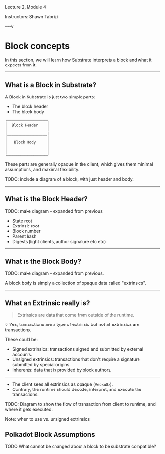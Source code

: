Lecture 2, Module 4

Instructors: Shawn Tabrizi

---v

# Block concepts

In this section, we will learn how Substrate interprets a block and what it expects from it.

---

## What is a Block in Substrate?

<div class="left">

A Block in Substrate is just two simple parts:

- The block header
- The block body

</div>

<div class="right">

    ┌──────────────────┐
    │  Block Header    │
    │                  │
    │__________________|
    │                  │
    │   Block Body     │
    │                  │
    │                  │
    └──────────────────┘

</div>
<div class="small-text">
These parts are generally opaque in the client, which gives them minimal assumptions, and maximal flexibility.
</div>

TODO: include a diagram of a block, with just header and body.

---

## What is the Block Header?

TODO: make diagram - expanded from previous

- State root
- Extrinsic root
- Block number
- Parent hash
- Digests (light clients, author signature etc etc)

---

## What is the Block Body?

TODO: make diagram - expanded from previous.

A block body is simply a collection of opaque data called "extrinsics".

---

## What an Extrinsic really is?

> Extrinsics are data that come from outside of the runtime.

<div class="small-text">
💡 Yes, transactions are a type of extrinsic but not all extrinsics are transactions.

These could be:

- Signed extrinsics: transactions signed and submitted by external accounts.
- Unsigned extrinsics: transactions that don't require a signature submitted by special origins.
- Inherents: data that is provided by block authors.

---

- The client sees all extrinsics as opaque (`Vec<u8>`).
- Contrary, the runtime should decode, interpret, and execute the transactions.

TODO: Diagram to show the flow of transaction from client to runtime, and where it gets executed.

Note: when to use vs. unsigned extrinsics

## Polkadot Block Assumptions

TODO What cannot be changed about a block to be substrate compatible?

